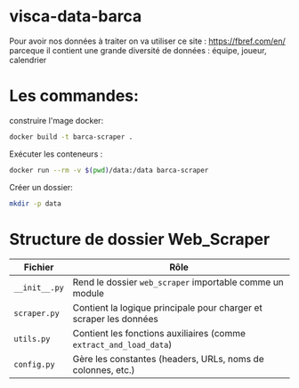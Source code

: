# visca-data-barca
Pour avoir nos données à traiter on va utiliser ce site : https://fbref.com/en/ parceque il contient une grande diversité de données : équipe, joueur, calendrier

# Les commandes:
construire l'mage docker:

```bash
docker build -t barca-scraper .
```

Exécuter les conteneurs :
```bash
docker run --rm -v $(pwd)/data:/data barca-scraper
```

Créer un dossier:
```bash
mkdir -p data
```

# Structure de dossier Web_Scraper
| Fichier       | Rôle                                                               |
| ------------- | ------------------------------------------------------------------ |
| `__init__.py` | Rend le dossier `web_scraper` importable comme un module           |
| `scraper.py`  | Contient la logique principale pour charger et scraper les données |
| `utils.py`    | Contient les fonctions auxiliaires (comme `extract_and_load_data`) |
| `config.py`   | Gère les constantes (headers, URLs, noms de colonnes, etc.)        |
